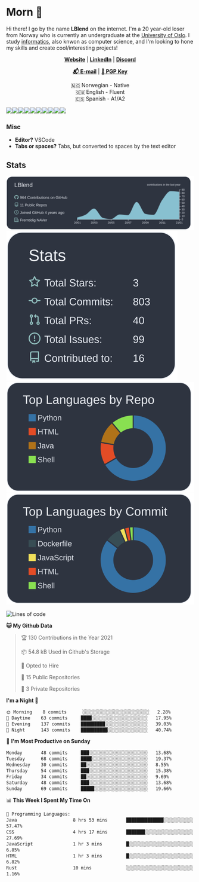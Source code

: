 # Morn 👋

Hi there! I go by the name **LBlend** on the internet. I'm a 20 year-old loser from Norway who is currently an undergraduate at the [University of Oslo](https://www.uio.no/english/). I study [informatics](https://en.wikipedia.org/wiki/Informatics#Cultural_gap:~:text=European%20informatics%20is%20widely%20understood%20computer,computing%20jobs%20in%20bussiness%20and%20industry), also knwon as computer science, and I'm looking to hone my skills and create cool/interesting projects!

<p align="center">
  <strong><a href="https://lblend.moe">Website</a></strong> |
  <strong><a href="https://www.linkedin.com/in/leander-west-furumo/">LinkedIn</a></strong> |
  <strong><a href="https://discord.com/users/170506717140877312">Discord</a></strong> 
</p>

<p align="center">
  <strong><a href="mailto:lblend@protonmail.com">📬 E-mail</a></strong> |
  <strong><a href="https://gist.github.com/LBlend/01074be02600b957f5e4e3b4389b27d9">🔑 PGP Key</a></strong>
</p>

<p align="center">
  🇳🇴 Norwegian - Native
  <br>
  🇬🇧 English - Fluent
  <br>
  🇪🇸 Spanish - A1/A2
</p>

<a href="https://www.python.org/"><img src="https://img.shields.io/badge/python%20-%2314354C.svg?&style=for-the-badge&logo=python&logoColor=white"/></a><a href="https://www.java.com/en/"><img src="https://img.shields.io/badge/java-%23ED8B00.svg?&style=for-the-badge&logo=java&logoColor=white"/></a><a href="https://en.wikipedia.org/wiki/HTML5"><img src="https://img.shields.io/badge/html5%20-%23E34F26.svg?&style=for-the-badge&logo=html5&logoColor=white"/></a><a href="https://en.wikipedia.org/wiki/Cascading_Style_Sheets"><img src="https://img.shields.io/badge/css3%20-%231572B6.svg?&style=for-the-badge&logo=css3&logoColor=white"/></a><a href=""><img src="https://img.shields.io/badge/javascript%20-%23323330.svg?&style=for-the-badge&logo=javascript&logoColor=%23F7DF1E"/></a><a href="https://www.mongodb.com/"><img src ="https://img.shields.io/badge/MongoDB-%234ea94b.svg?&style=for-the-badge&logo=mongodb&logoColor=white"/></a><a href=""><img src="https://img.shields.io/badge/-GraphQL-E10098?style=for-the-badge&logo=graphql"/></a><a href="https://git-scm.com/"><img src="https://img.shields.io/badge/git%20-%23F05033.svg?&style=for-the-badge&logo=git&logoColor=white"/></a><a href="https://www.nginx.com/"><img src="https://img.shields.io/badge/nginx%20-%23009639.svg?&style=for-the-badge&logo=nginx&logoColor=white"/></a><a href="https://www.docker.com/"><img src="https://img.shields.io/badge/docker%20-%230db7ed.svg?&style=for-the-badge&logo=docker&logoColor=white"/></a>


### Misc

* **Editor?** VSCode
* **Tabs or spaces?** Tabs, but converted to spaces by the text editor


## Stats

[![](https://raw.githubusercontent.com/LBlend/LBlend/master/profile-summary-card-output/nord_dark/0-profile-details.svg)](https://github.com/LBlend)[![](https://raw.githubusercontent.com/LBlend/LBlend/master/profile-summary-card-output/nord_dark/3-stats.svg)](https://github.com/LBlend)[![](https://raw.githubusercontent.com/LBlend/LBlend/master/profile-summary-card-output/nord_dark/1-repos-per-language.svg)](https://github.com/LBlend)[![](https://raw.githubusercontent.com/LBlend/LBlend/master/profile-summary-card-output/nord_dark/2-most-commit-language.svg)](https://github.com/LBlend)


<!--START_SECTION:waka-->
![Lines of code](https://img.shields.io/badge/From%20Hello%20World%20I%27ve%20Written-9203%20lines%20of%20code-blue)

**🐱 My Github Data** 

> 🏆 130 Contributions in the Year 2021
 > 
> 📦 54.8 kB Used in Github's Storage 
 > 
> 💼 Opted to Hire
 > 
> 📜 15 Public Repositories 
 > 
> 🔑 3 Private Repositories  
 > 
**I'm a Night 🦉** 

```text
🌞 Morning    8 commits      ░░░░░░░░░░░░░░░░░░░░░░░░░   2.28% 
🌆 Daytime    63 commits     ████░░░░░░░░░░░░░░░░░░░░░   17.95% 
🌃 Evening    137 commits    █████████░░░░░░░░░░░░░░░░   39.03% 
🌙 Night      143 commits    ██████████░░░░░░░░░░░░░░░   40.74%

```
📅 **I'm Most Productive on Sunday** 

```text
Monday       48 commits     ███░░░░░░░░░░░░░░░░░░░░░░   13.68% 
Tuesday      68 commits     ████░░░░░░░░░░░░░░░░░░░░░   19.37% 
Wednesday    30 commits     ██░░░░░░░░░░░░░░░░░░░░░░░   8.55% 
Thursday     54 commits     ███░░░░░░░░░░░░░░░░░░░░░░   15.38% 
Friday       34 commits     ██░░░░░░░░░░░░░░░░░░░░░░░   9.69% 
Saturday     48 commits     ███░░░░░░░░░░░░░░░░░░░░░░   13.68% 
Sunday       69 commits     █████░░░░░░░░░░░░░░░░░░░░   19.66%

```


📊 **This Week I Spent My Time On** 

```text
💬 Programming Languages: 
Java                     8 hrs 53 mins       ██████████████░░░░░░░░░░░   57.47% 
CSS                      4 hrs 17 mins       ███████░░░░░░░░░░░░░░░░░░   27.69% 
JavaScript               1 hr 3 mins         █░░░░░░░░░░░░░░░░░░░░░░░░   6.85% 
HTML                     1 hr 3 mins         █░░░░░░░░░░░░░░░░░░░░░░░░   6.82% 
Rust                     10 mins             ░░░░░░░░░░░░░░░░░░░░░░░░░   1.16%

```


<!--END_SECTION:waka-->
